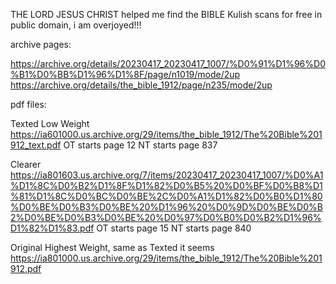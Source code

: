 THE LORD JESUS CHRIST helped me find the BIBLE Kulish scans for free in public domain, i am overjoyed!!!

archive pages:

https://archive.org/details/20230417_20230417_1007/%D0%91%D1%96%D0%B1%D0%BB%D1%96%D1%8F/page/n1019/mode/2up
https://archive.org/details/the_bible_1912/page/n235/mode/2up

pdf files:

Texted Low Weight https://ia601000.us.archive.org/29/items/the_bible_1912/The%20Bible%201912_text.pdf
OT starts page 12
NT starts page 837

Clearer https://ia801603.us.archive.org/7/items/20230417_20230417_1007/%D0%A1%D1%8C%D0%B2%D1%8F%D1%82%D0%B5%20%D0%BF%D0%B8%D1%81%D1%8C%D0%BC%D0%BE%2C%D0%A1%D1%82%D0%B0%D1%80%D0%BE%D0%B3%D0%BE%20%D1%96%20%D0%9D%D0%BE%D0%B2%D0%BE%D0%B3%D0%BE%20%D0%97%D0%B0%D0%B2%D1%96%D1%82%D1%83.pdf
OT starts page 15
NT starts page 840

Original Highest Weight, same as Texted it seems https://ia801000.us.archive.org/29/items/the_bible_1912/The%20Bible%201912.pdf
